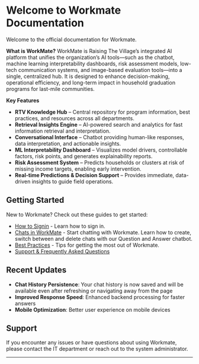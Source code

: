 # Welcome to Workmate Documentation

Welcome to the official documentation for Workmate.

**What is WorkMate?**
WorkMate is Raising The Village’s integrated AI platform that unifies the organization’s AI tools—such as the chatbot, machine learning interpretability dashboards, risk assessment models, low-tech communication systems, and image-based evaluation tools—into a single, centralized hub. It is designed to enhance decision-making, operational efficiency, and long-term impact in household graduation programs for last-mile communities.

**Key Features**

* **RTV Knowledge Hub** – Central repository for program information, best practices, and resources across all departments.
* **Retrieval Insights Engine** – AI-powered search and analytics for fast information retrieval and interpretation.
* **Conversational Interface** – Chatbot providing human-like responses, data interpretation, and actionable insights.
* **ML Interpretability Dashboard** – Visualizes model drivers, controllable factors, risk points, and generates explainability reports.
* **Risk Assessment System** – Predicts households or clusters at risk of missing income targets, enabling early intervention.
* **Real-time Predictions & Decision Support** – Provides immediate, data-driven insights to guide field operations.

## Getting Started

New to Workmate? Check out these guides to get started:

- [How to Signin](/how_to_signin/) - Learn how to sign in.
- [Chats in WorkMate](/manage_chats/) - Start chatting with Workmate. Learn how to create, switch between and delete chats with our Question and Answer chatbot.
- [Best Practices](#) - Tips for getting the most out of Workmate.
- [Support & Frequently Asked Questions](/support/)


## Recent Updates

- **Chat History Persistence**: Your chat history is now saved and will be available even after refreshing or navigating away from the page
- **Improved Response Speed**: Enhanced backend processing for faster answers
- **Mobile Optimization**: Better user experience on mobile devices

## Support

If you encounter any issues or have questions about using Workmate, please contact the IT department or reach out to the system administrator.

---


